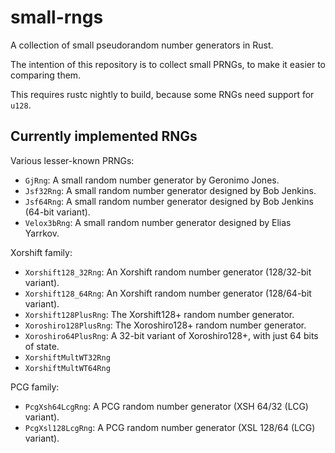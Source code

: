 small-rngs
====

A collection of small pseudorandom number generators in Rust.

The intention of this repository is to collect small PRNGs, to make it easier
to comparing them.

This requires rustc nightly to build, because some RNGs need support for `u128`.

## Currently implemented RNGs
Various lesser-known PRNGs:
- `GjRng`: A small random number generator by Geronimo Jones.
- `Jsf32Rng`: A small random number generator designed by Bob Jenkins.
- `Jsf64Rng`: A small random number generator designed by Bob Jenkins
  (64-bit variant).
- `Velox3bRng`: A small random number generator designed by Elias Yarrkov.

Xorshift family:
- `Xorshift128_32Rng`: An Xorshift random number generator (128/32-bit variant).
- `Xorshift128_64Rng`: An Xorshift random number generator (128/64-bit variant).
- `Xorshift128PlusRng`: The Xorshift128+ random number generator.
- `Xoroshiro128PlusRng`: The Xoroshiro128+ random number generator.
- `Xoroshiro64PlusRng`: A 32-bit variant of Xoroshiro128+,
  with just 64 bits of state.
- `XorshiftMultWT32Rng`
- `XorshiftMultWT64Rng`

PCG family:
- `PcgXsh64LcgRng`: A PCG random number generator (XSH 64/32 (LCG) variant).
- `PcgXsl128LcgRng`: A PCG random number generator (XSL 128/64 (LCG) variant).
